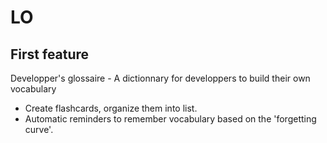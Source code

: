 # LO 

## First feature

Developper's glossaire - A dictionnary for developpers to build their own vocabulary

- Create flashcards, organize them into list.
- Automatic reminders to remember vocabulary based on the 'forgetting curve'.
